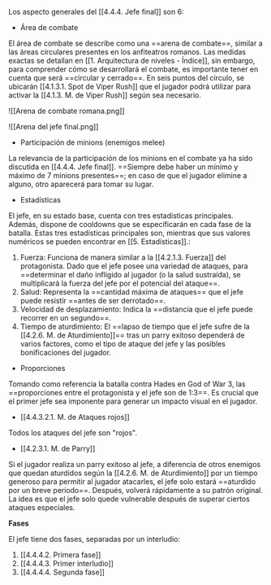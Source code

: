 
Los aspecto generales del [[4.4.4. Jefe final]] son 6:

* Área de combate

El área de combate se describe como una ==arena de combate==, similar a las áreas circulares presentes en los anfiteatros romanos. Las medidas exactas se detallan en [[1. Arquitectura de niveles - Índice]], sin embargo, para comprender cómo se desarrollará el combate, es importante tener en cuenta que será ==circular y cerrado==. En seis puntos del círculo, se ubicarán [[4.1.3.1. Spot de Viper Rush]] que el jugador podrá utilizar para activar la [[4.1.3. M. de Viper Rush]] según sea necesario.

![[Arena de combate romana.png]]

![[Arena del jefe final.png]]

* Participación de minions (enemigos melee)

La relevancia de la participación de los minions en el combate ya ha sido discutida en [[4.4.4. Jefe final]]. ==Siempre debe haber un mínimo y máximo de 7 minions presentes==; en caso de que el jugador elimine a alguno, otro aparecerá para tomar su lugar. 

* Estadísticas

El jefe, en su estado base, cuenta con tres estadísticas principales. Además, dispone de cooldowns que se especificarán en cada fase de la batalla. Estas tres estadísticas principales son, mientras que sus valores numéricos se pueden encontrar en [[5. Estadísticas]].:

1. Fuerza: Funciona de manera similar a la [[4.2.1.3. Fuerza]] del protagonista. Dado que el jefe posee una variedad de ataques, para ==determinar el daño infligido al jugador (o la salud sustraída), se multiplicará la fuerza del jefe por el potencial del ataque==.
2. Salud: Representa la ==cantidad máxima de ataques== que el jefe puede resistir ==antes de ser derrotado==.
3. Velocidad de desplazamiento: Indica la ==distancia que el jefe puede recorrer en un segundo==.
4. Tiempo de aturdimiento: El ==lapso de tiempo que el jefe sufre de la [[4.2.6. M. de Aturdimiento]]== tras un parry exitoso dependerá de varios factores, como el tipo de ataque del jefe y las posibles bonificaciones del jugador.

* Proporciones

Tomando como referencia la batalla contra Hades en God of War 3, las ==proporciones entre el protagonista y el jefe son de 1:3==. Es crucial que el primer jefe sea imponente para generar un impacto visual en el jugador.

* [[4.4.3.2.1. M. de Ataques rojos]]

Todos los ataques del jefe son "rojos". 

* [[4.2.3.1. M. de Parry]]

Si el jugador realiza un parry exitoso al jefe, a diferencia de otros enemigos que quedan aturdidos según la [[4.2.6. M. de Aturdimiento]] por un tiempo generoso para permitir al jugador atacarles, el jefe solo estará ==aturdido por un breve periodo==. Después, volverá rápidamente a su patrón original. La idea es que el jefe solo quede vulnerable después de superar ciertos ataques especiales.

**Fases**

El jefe tiene dos fases, separadas por un interludio:

1. [[4.4.4.2. Primera fase]]
2. [[4.4.4.3. Primer interludio]]
3. [[4.4.4.4. Segunda fase]]